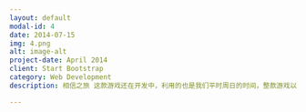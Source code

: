 ```yaml
---
layout: default
modal-id: 4
date: 2014-07-15
img: 4.png
alt: image-alt
project-date: April 2014
client: Start Bootstrap
category: Web Development
description: 相信之旅 这款游戏还在开发中，利用的也是我们平时周日的时间，整款游戏以开放探险为核心，目前美术素材是我们自己拼凑而成，如果能有"充足的资金"来完成美术外包，我们希望用全职的方式完成游戏，讲述《相信之旅》的故事。

---
```

